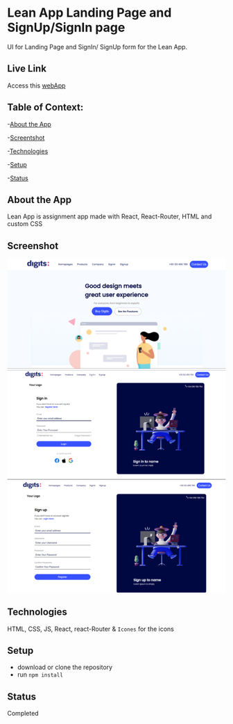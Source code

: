 # Lean App Landing Page and SignUp/SignIn page
UI for Landing Page and SignIn/ SignUp form for the Lean App.

## Live Link
Access this [webApp](https://lean-app-ui.netlify.app)

## Table of Context:

-[About the App](#about-the-app)

-[Screentshot](#screenshot)

-[Technologies](#technologies)

-[Setup](#setup)

-[Status](#status)

## About the App
Lean App is assignment app made with React, React-Router, HTML and custom CSS

## Screenshot
![Landing Page](./src/assets/readme_asset/landing-page.png)
![Signin](./src/assets/readme_asset/signin.png)
![SignUp](./src/assets/readme_asset/signup.png)

## Technologies
HTML, CSS, JS, React, react-Router & `Icones` for the icons

## Setup
- download or clone the repository
- run `npm install`

## Status
Completed
